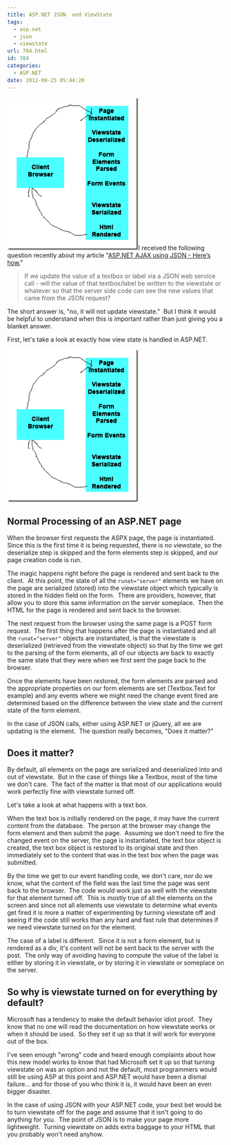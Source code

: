 ```yaml
---
title: ASP.NET JSON  and ViewState
tags:
  - asp.net
  - json
  - viewstate
url: 784.html
id: 784
categories:
  - ASP.NET
date: 2012-09-25 05:44:20
---
```


![image](/uploads/2009/01/image5.png)I received the following question recently about my article "[ASP.NET AJAX using JSON - Here’s how.](/2008/08/04/aspnet-ajax-using-json-heres-how/)"

> If we update the value of a textbox or label via a JSON web service call - will the value of that textbox/label be written to the viewstate or whatever so that the server side code can see the new values that came from the JSON request?

<!-- more -->

The short answer is, "no, it will not update viewstate."  But I think it would be helpful to understand when this is important rather than just giving you a blanket answer.

First, let's take a look at exactly how view state is handled in ASP.NET.

![image](/uploads/2009/01/image5.png)

## Normal Processing of an ASP.NET page

 When the browser first requests the ASPX page, the page is instantiated.  Since this is the first time it is being requested, there is no viewstate, so the deserialize step is skipped and the form elements step is skipped, and our page creation code is run.

 The magic happens right before the page is rendered and sent back to the client.  At this point, the state of all the `runat="server"` elements we have on the page are serialized (stored) into the viewstate object which typically is stored in the hidden field on the form.  There are providers, however, that allow you to store this same information on the server someplace.  Then the HTML for the page is rendered and sent back to the browser.

 The next request from the browser using the same page is a POST form request.  The first thing that happens after the page is instantiated and all  the `runat="server"` objects are instantiated, is that the viewstate is deserialized (retrieved from the viewstate object) so that by the time we get to the parsing of the form elements, all of our objects are back to exactly the same state that they were when we first sent the page back to the browser.

 Once the elements have been restored, the form elements are parsed and the appropriate properties on our form elements are set (Textbox.Text for example) and any events where we might need the change event fired are determined based on the difference between the view state and the current state of the form element.

 In the case of JSON calls, either using ASP.NET or jQuery, all we are updating is the element.  The question really becomes, "Does it matter?"

 ## Does it matter?

 By default, all elements on the page are serialized and deserialized into and out of viewstate.  But in the case of things like a Textbox, most of the time we don't care.  The fact of the matter is that most of our applications would work perfectly fine with viewstate turned off.

 Let's take a look at what happens with a text box.

 When the text box is initially rendered on the page, it may have the current content from the database.  The person at the browser may change the form element and then submit the page.  Assuming we don't need to fire the changed event on the server, the page is instantiated, the text box object is created, the text box object is restored to its original state and then immediately set to the content that was in the text box when the page was submitted.

 By the time we get to our event handling code, we don't care, nor do we know, what the content of the field was the last time the page was sent back to the browser.  The code would work just as well with the viewstate for that element turned off.  This is mostly true of all the elements on the screen and since not all elements use viewstate to determine what events get fired it is more a matter of experimenting by turning viewstate off and seeing if the code still works than any hard and fast rule that determines if we need viewstate turned on for the element.

 The case of a label is different.  Since it is not a form element, but is rendered as a div, it's content will not be sent back to the server with the post.  The only way of avoiding having to compute the value of the label is either by storing it in viewstate, or by storing it in viewstate or someplace on the server.

 ## So why is viewstate turned on for everything by default?

  Microsoft has a tendency to make the default behavior idiot proof.  They know that no one will read the documentation on how viewstate works or when it should be used.  So they set it up so that it will work for everyone out of the box.

  I've seen enough "wrong" code and heard enough complaints about how this new model works to know that had Microsoft set it up so that turning viewstate on was an option and not the default, most programmers would still be using ASP at this point and ASP.NET would have been a dismal failure... and for those of you who think it is, it would have been an even bigger disaster.

  In the case of using JSON with your ASP.NET code, your best bet would be to turn viewstate off for the page and assume that it isn't going to do anything for you.  The point of JSON is to make your page more lightweight.  Turning viewstate on adds extra baggage to your HTML that you probably won't need anyhow.
